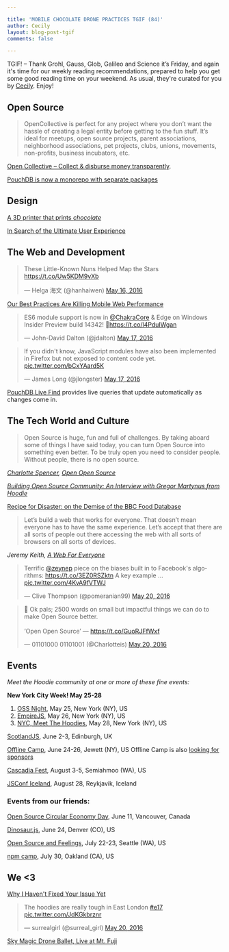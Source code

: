 ```yaml
---

title: 'MOBILE CHOCOLATE DRONE PRACTICES TGIF (84)'
author: Cecily
layout: blog-post-tgif
comments: false

---
```


TGIF! – Thank Grohl, Gauss, Glob, Galileo and Science it’s Friday, and again it's time for our weekly reading recommendations, prepared to help you get some good reading time on your weekend. As usual, they're curated for you by [Cecily](https://twitter.com/skeskali). Enjoy!


## Open Source

> OpenCollective is perfect for any project where you don’t want the hassle of creating a legal entity before getting to the fun stuff. It’s ideal for meetups, open source projects, parent associations, neighborhood associations, pet projects, clubs, unions, movements, non-profits, business incubators, etc.

[Open Collective – Collect & disburse money transparently](https://opencollective.com).

[PouchDB is now a monorepo with separate packages](https://github.com/pouchdb/pouchdb/pull/5178)


## Design

[A 3D printer that prints *chocolate*](http://design-milk.com/xoco-chocolate-3d-printer/)

[In Search of the Ultimate User Experience](https://www.typeform.com/blog/human-experience/in-search-of-the-ultimate-user-experience/?utm_content=buffer68607&utm_medium=social&utm_source=twitter.com&utm_campaign=buffer)


## The Web and Development

<blockquote class="twitter-tweet" data-lang="en"><p lang="en" dir="ltr">These Little-Known Nuns Helped Map the Stars <a href="https://t.co/Uw5KDM9vXb">https://t.co/Uw5KDM9vXb</a></p>&mdash; Helga 海文 (@hanhaiwen) <a href="https://twitter.com/hanhaiwen/status/732128733994307584">May 16, 2016</a></blockquote> <script async src="//platform.twitter.com/widgets.js" charset="utf-8"></script>

[Our Best Practices Are Killing Mobile Web Performance](http://molily.de/mobile-web-performance/)

<blockquote class="twitter-tweet" data-lang="en"><p lang="en" dir="ltr">ES6 module support is now in <a href="https://twitter.com/ChakraCore">@ChakraCore</a> &amp; Edge on Windows Insider Preview build 14342! 🙌<a href="https://t.co/l4PduIWgan">https://t.co/l4PduIWgan</a></p>&mdash; John-David Dalton (@jdalton) <a href="https://twitter.com/jdalton/status/732622709419429888">May 17, 2016</a></blockquote> <script async src="//platform.twitter.com/widgets.js" charset="utf-8"></script>

<blockquote class="twitter-tweet" data-lang="en"><p lang="en" dir="ltr">If you didn&#39;t know, JavaScript modules have also been implemented in Firefox but not exposed to content code yet. <a href="https://t.co/bCxYAard5K">pic.twitter.com/bCxYAard5K</a></p>&mdash; James Long (@jlongster) <a href="https://twitter.com/jlongster/status/732645925978550272">May 17, 2016</a></blockquote> <script async src="//platform.twitter.com/widgets.js" charset="utf-8"></script>


[PouchDB Live Find](https://github.com/colinskow/pouchdb-live-find) provides live queries that update automatically as changes come in.



## The Tech World and Culture

> Open Source is huge, fun and full of challenges. By taking aboard some of things I have said today, you can turn Open Source into something even better. To be truly open you need to consider people. Without people, there is no open source.

<cite>[Charlotte Spencer](https://twitter.com/charlotteis), [Open Open Source](http://www.charlotteis.co.uk/open-open-source/)

<cite>[Building Open Source Community: An Interview with Gregor Martynus from Hoodie](https://channel9.msdn.com/Blogs/DevRadio/DR1653)</cite>

[Recipe for Disaster: on the Demise of the BBC Food Database](https://medium.com/@lloydshep/recipe-for-disaster-24acde3f273a#.d7ve17fm9)

> Let’s build a web that works for everyone. That doesn’t mean everyone has to have the same experience. Let’s accept that there are all sorts of people out there accessing the web with all sorts of browsers on all sorts of devices.

<cite>Jeremy Keith, [A Web For Everyone](https://adactio.com/journal/10665)</cite>

<blockquote class="twitter-tweet" data-lang="en"><p lang="en" dir="ltr">Terrific <a href="https://twitter.com/zeynep">@zeynep</a> piece on the biases built in to Facebook&#39;s algorithms: <a href="https://t.co/3EZ0RSZktn">https://t.co/3EZ0RSZktn</a> A key example ... <a href="https://t.co/4KvA9fVTWJ">pic.twitter.com/4KvA9fVTWJ</a></p>&mdash; Clive Thompson (@pomeranian99) <a href="https://twitter.com/pomeranian99/status/733654485252374529">May 20, 2016</a></blockquote> <script async src="//platform.twitter.com/widgets.js" charset="utf-8"></script>

<blockquote class="twitter-tweet" data-lang="en"><p lang="en" dir="ltr">📝 Ok pals; 2500 words on small but impactful things we can do to make Open Source better.<br><br>‘Open Open Source’ — <a href="https://t.co/GuoRJFfWxf">https://t.co/GuoRJFfWxf</a></p>&mdash; 01101000 01101001 (@Charlotteis) <a href="https://twitter.com/Charlotteis/status/733644342011777029">May 20, 2016</a></blockquote> <script async src="//platform.twitter.com/widgets.js" charset="utf-8"></script>



## Events

_Meet the Hoodie community at one or more of these fine events:_

**New York City Week! May 25-28**

1. [OSS Night](http://2016.empirejs.org/#oss-night), May 25, New York (NY), US
2. [EmpireJS](http://2016.empirejs.org/), May 26, New York (NY), US
3. [NYC, Meet The Hoodies](https://ti.to/hoodie/nyc-meet-the-hoodies-3), May 28, New York (NY), US

[ScotlandJS](http://scotlandjs.com/), June 2-3, Edinburgh, UK

[Offline Camp](http://offlinefirst.org/camp/), June 24-26, Jewett (NY), US
Offline Camp is also [looking for sponsors](http://offlinefirst.org/camp/)

[Cascadia Fest](http://2016.cascadiafest.org/), August 3-5, Semiahmoo (WA), US

[JSConf Iceland](https://2016.jsconf.is/), August 28, Reykjavik, Iceland


### Events from our friends:

[Open Source Circular Economy Day](https://oscedays.org/vancouver-2016/), June 11, Vancouver, Canada

[Dinosaur.js](http://dinosaurjs.org/), June 24, Denver (CO), US

[Open Source and Feelings](http://www.osfeels.com/), July 22-23, Seattle (WA), US

[npm camp](http://npm.github.io/npm-camp/), July 30, Oakland (CA), US


## We <3

[Why I Haven't Fixed Your Issue Yet](https://archive.is/j8zAk)

<blockquote class="twitter-tweet" data-lang="en"><p lang="en" dir="ltr">The hoodies are really tough in East London <a href="https://twitter.com/hashtag/e17?src=hash">#e17</a> <a href="https://t.co/JdKGkbrznr">pic.twitter.com/JdKGkbrznr</a></p>&mdash; surrealgirl (@surreal_girl) <a href="https://twitter.com/surreal_girl/status/733575734464106496">May 20, 2016</a></blockquote> <script async src="//platform.twitter.com/widgets.js" charset="utf-8"></script>

[Sky Magic Drone Ballet, Live at Mt. Fuji](https://vimeo.com/163266757)
